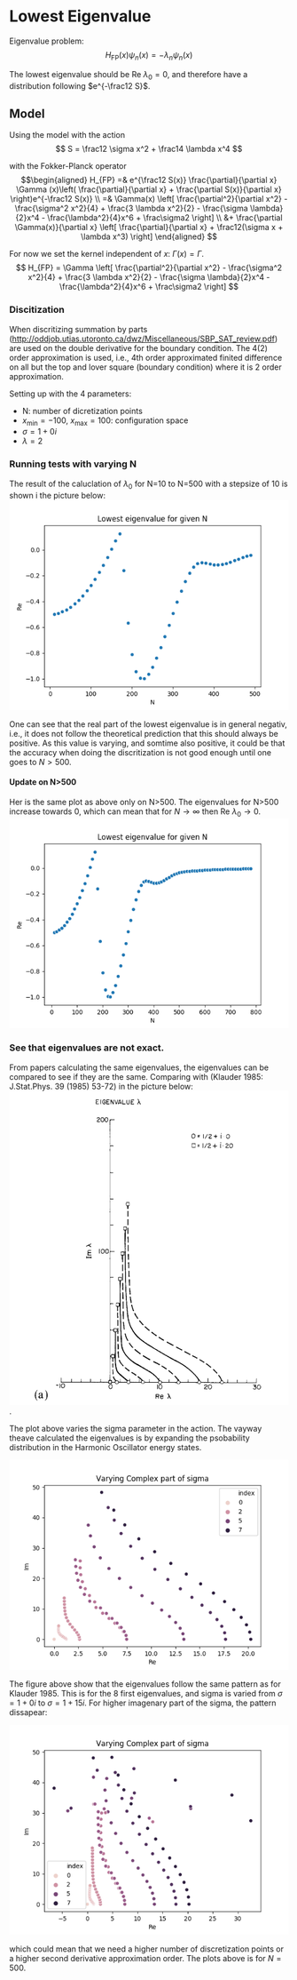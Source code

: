 # Lowest Eigenvalue

Eigenvalue problem:
$$
    H_{\textrm{FP}}(x) \psi_n(x) = -\lambda_n \psi_n(x)
$$

The lowest eigenvalue should be $\textrm{Re } \lambda_0 = 0$, and therefore have a distribution following $e^{-\frac12 S}$.

## Model

Using the model with the action
$$
    S = \frac12 \sigma x^2 + \frac14 \lambda x^4 
$$

with the Fokker-Planck operator
$$\begin{aligned}
    H_{FP} =& e^{\frac12 S(x)} \frac{\partial}{\partial x} \Gamma (x)\left( \frac{\partial}{\partial x} + \frac{\partial S(x)}{\partial x} \right)e^{-\frac12 S(x)} \\
    =& \Gamma(x) \left[ \frac{\partial^2}{\partial x^2} - \frac{\sigma^2 x^2}{4} + \frac{3 \lambda x^2}{2} - \frac{\sigma \lambda}{2}x^4 - \frac{\lambda^2}{4}x^6 + \frac\sigma2 \right] \\
    &+ \frac{\partial \Gamma(x)}{\partial x} \left[ \frac{\partial}{\partial x} + \frac12(\sigma x + \lambda x^3) \right]
  \end{aligned}
$$

For now we set the kernel independent of $x$: $\Gamma(x) = \Gamma$.
$$
H_{FP} = \Gamma \left[ \frac{\partial^2}{\partial x^2} - \frac{\sigma^2 x^2}{4} + \frac{3 \lambda x^2}{2} - \frac{\sigma \lambda}{2}x^4 - \frac{\lambda^2}{4}x^6 + \frac\sigma2 \right] 
$$


### Discitization
When discritizing summation by parts (http://oddjob.utias.utoronto.ca/dwz/Miscellaneous/SBP_SAT_review.pdf) are used on the double derivative for the boundary condition. The 4(2) order approximation is used, i.e., 4th order approximated finited difference on all but the top and lover square (boundary condition) where it is 2 order approximation.

Setting up with the 4 parameters:
* N: number of dicretization points
* $x_{\textrm{min}}=-100$, $x_{\textrm{max}}=100$: configuration space
* $\sigma = 1 + 0i$
* $\lambda = 2$


### Running tests with varying N
The result of the caluclation of $\lambda_0$ for N=10 to N=500 with a stepsize of 10 is shown i the picture below:
![Fig:](../Figures/LM_AHO/EVal_gs_varyN_10-500_on_-100_100.png)

One can see that the real part of the lowest eigenvalue is in general negativ, i.e., it does not follow the theoretical prediction that this should always be positive. As this value is varying, and somtime also positive, it could be that the accuracy when doing the discritization is not good enough until one goes to $N>500$.

#### Update on N>500
Her is the same plot as above only on N>500. The eigenvalues for N>500 increase towards 0, which can mean that for $N\rightarrow \infty$ then $\textrm{Re } \lambda_0 \rightarrow 0$.
![Fig:](../Figures/LM_AHO/EVal_gs_varyN_10-800_on_-100_100.png)

### See that eigenvalues are not exact. 
From papers calculating the same eigenvalues, the eigenvalues can be compared to see if they are the same. Comparing with (Klauder 1985: J.Stat.Phys. 39 (1985) 53-72) in the picture below:
![Fig:](../Figures/LM_AHO/Klauder_EigenvalueInComplexPlane.png).

The plot above varies the sigma parameter in the action. The vayway theave calculated the eigenvalues is by expanding the psobability distribution in the Harmonic Oscillator energy states. 

![Fig:](../Figures/LM_AHO/EVal_sigma_1_i0-15_NEvals_8_on_-100_100.png)

The figure above show that the eigenvalues follow the same pattern as for Klauder 1985. This is for the 8 first eigenvalues, and sigma is varied from $\sigma=1+0i$ to $\sigma=1+15i$. For higher imagenary part of the sigma, the pattern dissapear:

![Fig:](../Figures/LM_AHO/EVal_sigma_1_i0-20_NEvals_8_on_-100_100.png)

which could mean that we need a higher number of discretization points or a higher second derivative approximation order. The plots above is for $N=500$.

